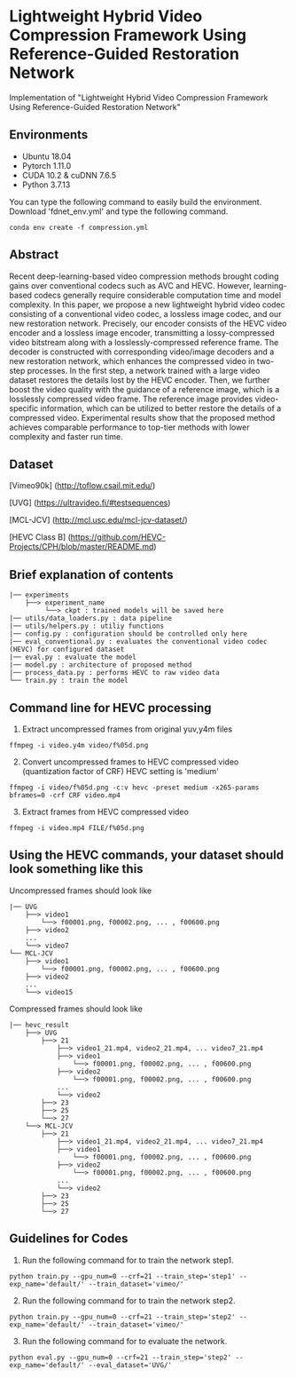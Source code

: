 # Lightweight Hybrid Video Compression Framework Using Reference-Guided Restoration Network

Implementation of "Lightweight Hybrid Video Compression Framework Using Reference-Guided Restoration Network"

## Environments
- Ubuntu 18.04
- Pytorch 1.11.0
- CUDA 10.2 & cuDNN 7.6.5
- Python 3.7.13

You can type the following command to easily build the environment.
Download 'fdnet_env.yml' and type the following command.

```
conda env create -f compression.yml
```

## Abstract

Recent deep-learning-based video compression methods brought coding gains over conventional codecs such as AVC and HEVC. However, learning-based codecs generally require considerable computation time and model complexity. In this paper, we propose a new lightweight hybrid video codec consisting of a conventional video codec, a lossless image codec, and our new restoration network. Precisely, our encoder consists of the HEVC video encoder and a lossless image encoder, transmitting a lossy-compressed video bitstream along with a losslessly-compressed reference frame. The decoder is constructed with corresponding video/image decoders and a new restoration network, which enhances the compressed video in two-step processes. In the first step, a network trained with a large video dataset restores the details lost by the HEVC encoder. Then, we further boost the video quality with the guidance of a reference image, which is a losslessly compressed video frame. The reference image provides video-specific information, which can be utilized to better restore the details of a compressed video. Experimental results show that the proposed method achieves comparable performance to top-tier methods with lower complexity and faster run time.

## Dataset

[Vimeo90k] (http://toflow.csail.mit.edu/)

[UVG] (https://ultravideo.fi/#testsequences)

[MCL-JCV] (http://mcl.usc.edu/mcl-jcv-dataset/)

[HEVC Class B] (https://github.com/HEVC-Projects/CPH/blob/master/README.md)


## Brief explanation of contents

```
|── experiments
    ├──> experiment_name 
         └──> ckpt : trained models will be saved here        
|── utils/data_loaders.py : data pipeline
|── utils/helpers.py : utiliy functions
|── config.py : configuration should be controlled only here 
|── eval_conventional.py : evaluates the conventional video codec (HEVC) for configured dataset
|── eval.py : evaluate the model
|── model.py : architecture of proposed method
|── process_data.py : performs HEVC to raw video data
└── train.py : train the model

```


## Command line for HEVC processing

1. Extract uncompressed frames from original yuv,y4m files

```
ffmpeg -i video.y4m video/f%05d.png

```

2. Convert uncompressed frames to HEVC compressed video (quantization factor of CRF)
   HEVC setting is 'medium'
```
ffmpeg -i video/f%05d.png -c:v hevc -preset medium -x265-params bframes=0 -crf CRF video.mp4

```

3. Extract frames from HEVC compressed video
```
ffmpeg -i video.mp4 FILE/f%05d.png

```


## Using the HEVC commands, your dataset should look something like this

Uncompressed frames should look like

```
|── UVG
    ├──> video1
        └──> f00001.png, f00002.png, ... , f00600.png
    ├──> video2
    ...
    └──> video7
└── MCL-JCV
    ├──> video1
        └──> f00001.png, f00002.png, ... , f00600.png
    ├──> video2
    ...
    └──> video15
```


Compressed frames should look like

```
|── hevc_result
    ├──> UVG
        ├──> 21
            ├──> video1_21.mp4, video2_21.mp4, ... video7_21.mp4
            ├──> video1
                └──> f00001.png, f00002.png, ... , f00600.png
            ├──> video2
                └──> f00001.png, f00002.png, ... , f00600.png                
            ...
            └──> video2
        ├──> 23
        ├──> 25
        └──> 27
    └──> MCL-JCV
        ├──> 21
            ├──> video1_21.mp4, video2_21.mp4, ... video7_21.mp4
            ├──> video1
                └──> f00001.png, f00002.png, ... , f00600.png
            ├──> video2
                └──> f00001.png, f00002.png, ... , f00600.png                
            ...
            └──> video2
        ├──> 23
        ├──> 25
        └──> 27
```

## Guidelines for Codes

1. Run the following command for to train the network step1.

```
python train.py --gpu_num=0 --crf=21 --train_step='step1' --exp_name='default/' --train_dataset='vimeo/'

```

2. Run the following command for to train the network step2.

```
python train.py --gpu_num=0 --crf=21 --train_step='step2' --exp_name='default/' --train_dataset='vimeo/'

```

3. Run the following command for to evaluate the network.

```
python eval.py --gpu_num=0 --crf=21 --train_step='step2' --exp_name='default/' --eval_dataset='UVG/'

```
